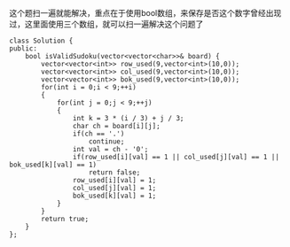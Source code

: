 这个题扫一遍就能解决，重点在于使用bool数组，来保存是否这个数字曾经出现过，这里面使用三个数组，就可以扫一遍解决这个问题了

    class Solution {
    public:
        bool isValidSudoku(vector<vector<char>>& board) {
            vector<vector<int>> row_used(9,vector<int>(10,0));
            vector<vector<int>> col_used(9,vector<int>(10,0));
            vector<vector<int>> bok_used(9,vector<int>(10,0));
            for(int i = 0;i < 9;++i)
            {
                for(int j = 0;j < 9;++j)
                {
                    int k = 3 * (i / 3) + j / 3;
                    char ch = board[i][j];
                    if(ch == '.')
                        continue;
                    int val = ch - '0';
                    if(row_used[i][val] == 1 || col_used[j][val] == 1 || bok_used[k][val] == 1)
                        return false;
                    row_used[i][val] = 1;
                    col_used[j][val] = 1;
                    bok_used[k][val] = 1;
                }
            }
            return true;
        }
    };